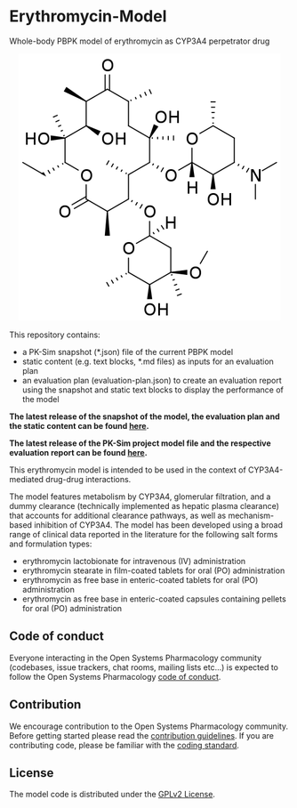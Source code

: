 # Erythromycin-Model
Whole-body PBPK model of erythromycin as CYP3A4 perpetrator drug

<p align="center">
  <img src="Erythromycin.png">
</p> 
This repository contains:

- a PK-Sim snapshot (*.json) file of the current PBPK model
- static content (e.g. text blocks, *.md files) as inputs for an evaluation plan
- an evaluation plan (evaluation-plan.json) to create an evaluation report using the snapshot and static text blocks to display the performance of the model

**The latest release of the snapshot of the model, the evaluation plan and the static content can be found [here](https://github.com/Open-Systems-Pharmacology/Erythromycin-Model/releases/latest).**

**The latest release of the PK-Sim project model file and the respective evaluation report can be found [here](https://github.com/Open-Systems-Pharmacology/OSP-PBPK-Model-Library/releases).**

This erythromycin model is intended to be used in the context of CYP3A4-mediated drug-drug interactions. 

The model features metabolism by CYP3A4, glomerular filtration, and a dummy clearance (technically implemented as hepatic plasma clearance) that accounts for additional clearance pathways, as well as mechanism-based inhibition of CYP3A4. The model has been developed using a broad range of clinical data reported in the literature for the following salt forms and formulation types:

- erythromycin lactobionate for intravenous (IV) administration
- erythromycin stearate in film-coated tablets for oral (PO) administration
- erythromycin as free base in enteric-coated tablets for oral (PO) administration
- erythromycin as free base in enteric-coated capsules containing pellets for oral (PO) administration

## Code of conduct

Everyone interacting in the Open Systems Pharmacology community (codebases, issue trackers, chat rooms, mailing lists etc...) is expected to follow the Open Systems Pharmacology [code of conduct](https://github.com/Open-Systems-Pharmacology/Suite/blob/master/CODE_OF_CONDUCT.md#contributor-covenant-code-of-conduct).

## Contribution

We encourage contribution to the Open Systems Pharmacology community. Before getting started please read the [contribution guidelines](https://github.com/Open-Systems-Pharmacology/Suite/blob/master/CONTRIBUTING.md#ways-to-contribute). If you are contributing code, please be familiar with the [coding standard](https://github.com/Open-Systems-Pharmacology/Suite/blob/master/CODING_STANDARDS.md#visual-studio-settings).

## License

The model code is distributed under the [GPLv2 License](https://github.com/Open-Systems-Pharmacology/Suite/blob/develop/LICENSE).
